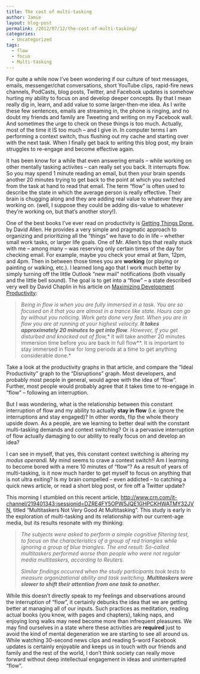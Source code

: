 ```yaml
---
title: The cost of multi-tasking
author: Jamie
layout: blog-post
permalink: /2012/07/12/the-cost-of-multi-tasking/
categories:
  - Uncategorized
tags:
  - flow
  - focus
  - Multi-tasking
---
```

For quite a while now I’ve been wondering if our culture of text messages, emails, messenger/chat conversations, short YouTube clips, rapid-fire news channels, PodCasts, blog posts, Twitter, and Facebook updates is somehow hurting my ability to focus on and develop deeper concepts. By that I mean really dig in, learn, and add value to some larger-then-me idea. As I write these few sentences, emails are streaming in, the phone is ringing, and no doubt my friends and family are Tweeting and writing on my Facebook wall. And sometimes the urge to check on these things is too much. Actually, most of the time it IS too much – and I give in. In computer terms I am performing a context switch, thus flushing out my cache and starting over with the next task. When I finally get back to writing this blog post, my brain struggles to re-engage and become effective again.

It has been know for a while that even answering emails – while working on other mentally tasking activites – can really set you back. It interrupts flow. So you may spend 1 minute reading an email, but then your brain spends another 20 minutes trying to get back to the point at which you switched from the task at hand to read that email. The term &#8220;flow” is often used to describe the state in which the average person is really effective. Their brain is chugging along and they are adding real value to whatever they are working on. (well, I suppose they could be adding dis-value to whatever they’re working on, but that’s another story!).

One of the best books I’ve ever read on productivity is <a href="http://www.amazon.com/Getting-Things-Done-Stress-Free-Productivity/dp/0142000280/ref=sr_1_1?ie=UTF8&s=books&qid=1251206984&sr=8-1" target="_blank">Getting Things Done</a>, by David Allen. He provides a very simple and pragmatic approach to organizing and prioritizing all the “things” we have to do in life – whether small work tasks, or larger life goals. One of Mr. Allen’s tips that really stuck with me – among many – was reserving only certain times of the day for checking email. For example, maybe you check your email at 9am, 12pm, and 4pm. Then in between those times you are **working** (or playing or painting or walking, etc.). I learned long ago that I work much better by simply turning off the little Outlook “new mail” notifications (both visually and the little bell sound). The goal is to get into a “flow” – a state described very well by David Chaplin in his article on <a href="http://www.byte-vision.com/ProductivityArticle.aspx" target="_blank">Maximizing Development Productivity</a>:

> *Being in flow is when you are fully immersed in a task. You are so focused on it that you are almost in a trance like state. Hours can go by without you noticing. Work gets done very fast. When you are in flow you are at running at your highest velocity. **It takes approximately 20 minutes to get into flow**. However, if you get disturbed and knocked out of flow,** it will take another 20 minutes immersion time before you are back in full flow**. It is important to stay immersed in flow for long periods at a time to get anything considerable done.*

Take a look at the productivity graphs in that article, and compare the “Ideal Productivity” graph to the “Disruptions” graph. Most developers, and probably most people in general, would agree with the idea of “flow”. Further, most people would probably agree that it takes time to re-engage in “flow” – following an interruption.

But I was wondering, what is the relationship between this constant interruption of flow and my ability to actually **stay in flow** (i.e. ignore the interruptions and stay engaged)? In other words, flip the whole theory upside down. As a people, are we learning to better deal with the constant multi-tasking demands and context switching? Or is a pervasive interruption of flow actually damaging to our ability to really focus on and develop an idea?

I can see in myself, that yes, this constant context switching is altering my *modus operandi.* My mind seems to crave a context switch!! Am I learning to become bored with a mere 10 minutes of “flow”? As a result of years of multi-tasking, is it now much harder to get myself to focus on anything that is not ultra exiting? Is my brain compelled – even addicted – to catching a quick news article, or read a short blog post, or fire off a Twitter update?

This morning I stumbled on this recent article, <http://www.crn.com/it-channel/219401343;jsessionid=DZRE4FY5OPW5JQE1GHPCKHWATMY32JVN>, titled “Multitaskers Not Very Good At Multitasking”. This study is early in the exploration of multi-tasking and its relationship with our current-age media, but its results resonate with my thinking:

> *The subjects were asked to perform a simple cognitive filtering test, to focus on the characteristics of a group of red triangles while ignoring a group of blue triangles. The end result: So-called multitaskers performed worse than people who were not regular media multitaskers, according to Reuters.*
> 
> *Similar findings occurred when the study participants took tests to measure organizational ability and task switching. **Multitaskers were slower to shift their attention from one task to another.***

While this doesn’t directly speak to my feelings and observations around the interruption of “flow”, it certainly debunks the idea that we are getting better at managing all of our inputs. Such practices as meditation, reading actual books (you know, with pages and chapters), taking naps, and enjoying long walks may need become more than infrequent pleasures. We may find ourselves in a state where these activities are **required** just to avoid the kind of mental degeneration we are starting to see all around us. While watching 30-second news clips and reading 5-word Facebook updates is certainly enjoyable and keeps us in touch with our friends and family and the rest of the world, I don’t think society can really move forward without deep intellectual engagement in ideas and uninterrupted “flow”.

<img src="http://geekswithblogs.net/jkurtz/aggbug/137637.aspx" alt="" width="1" height="1" />